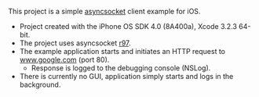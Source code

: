 This project is a simple [asyncsocket][] client example for iOS.

- Project created with the iPhone OS SDK 4.0 (8A400a), Xcode 3.2.3 64-bit.
- The project uses asyncsocket [r97][asyncsocket r97].
- The example application starts and initiates an HTTP request to www.google.com (port 80).
	- Response is logged to the debugging console (NSLog).
- There is currently no GUI, application simply starts and logs in the background.


[asyncsocket]: http://code.google.com/p/cocoaasyncsocket/
[asyncsocket r97]: http://code.google.com/p/cocoaasyncsocket/source/detail?r=97
